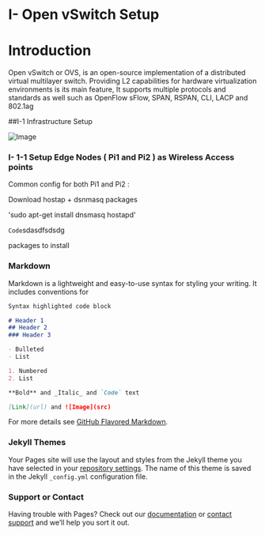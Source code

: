 # I- Open vSwitch Setup 
# Introduction 

Open vSwitch or OVS, is an open-source implementation of a distributed virtual multilayer switch. Providing L2 capabilities for hardware virtualization environments is its main feature, It supports multiple protocols and standards as well such as OpenFlow sFlow, SPAN, RSPAN, CLI, LACP and 802.1ag

##I-1 Infrastructure Setup 

![Image](https://image.ibb.co/mzFNRF/Untitled.png)


### I- 1-1 Setup Edge Nodes ( Pi1 and Pi2 ) as Wireless Access points

Common config for both Pi1 and Pi2 : 

Download hostap + dsnmasq packages 

'sudo apt-get install dnsmasq hostapd'

`Code`sdasdfsdsdg

packages to install 


### Markdown

Markdown is a lightweight and easy-to-use syntax for styling your writing. It includes conventions for

```markdown
Syntax highlighted code block

# Header 1
## Header 2
### Header 3

- Bulleted
- List

1. Numbered
2. List

**Bold** and _Italic_ and `Code` text

[Link](url) and ![Image](src)
```

For more details see [GitHub Flavored Markdown](https://guides.github.com/features/mastering-markdown/).

### Jekyll Themes

Your Pages site will use the layout and styles from the Jekyll theme you have selected in your [repository settings](https://github.com/usnistgov/Intra-Vehicular-Networks/settings). The name of this theme is saved in the Jekyll `_config.yml` configuration file.

### Support or Contact

Having trouble with Pages? Check out our [documentation](https://help.github.com/categories/github-pages-basics/) or [contact support](https://github.com/contact) and we’ll help you sort it out.
